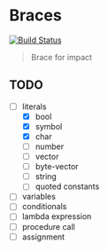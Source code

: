 # Braces

[![Build Status](https://travis-ci.com/certainty/braces.svg?token=4u7ZeAMZynyk9xmAA6Tm&branch=main)](https://travis-ci.com/certainty/braces)


> Brace for impact



## TODO

- [ ] literals
  - [x] bool
  - [x] symbol
  - [x] char
  - [ ] number
  - [ ] vector
  - [ ] byte-vector
  - [ ] string
  - [ ] quoted constants
  
- [ ] variables
- [ ] conditionals
- [ ] lambda expression
- [ ] procedure call
- [ ] assignment
